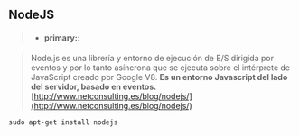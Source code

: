  NodeJS
-------------

>- #### primary::   

> Node.js es una librería y entorno de ejecución de E/S dirigida por eventos y por lo tanto asíncrona que se ejecuta sobre el intérprete de JavaScript creado por Google V8.
>**Es un entorno Javascript del lado del servidor, basado en eventos.**
>[http://www.netconsulting.es/blog/nodejs/](http://www.netconsulting.es/blog/nodejs/)
>
```
sudo apt-get install nodejs
```

